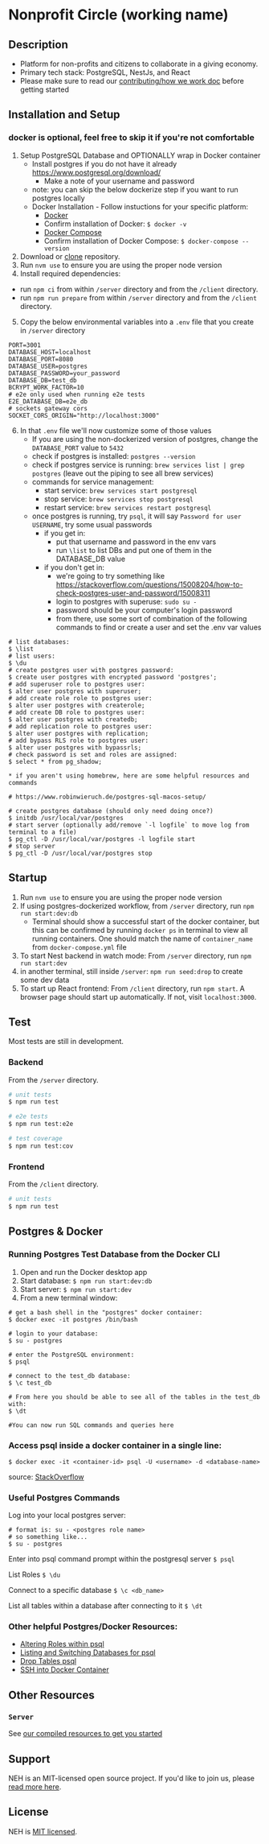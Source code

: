 # Nonprofit Circle (working name)

## Description 
- Platform for non-profits and citizens to collaborate in a giving economy.
- Primary tech stack: PostgreSQL, NestJs, and React
- Please make sure to read our [contributing/how we work doc](https://github.com/Nonprofit-Exchange-Hub/web-app/blob/main/CONTRIBUTING.md) before getting started

## Installation and Setup

### docker is optional, feel free to skip it if you're not comfortable

1. Setup PostgreSQL Database and OPTIONALLY wrap in Docker container
    * Install postgres if you do not have it already https://www.postgresql.org/download/
        * Make a note of your username and password
    * note: you can skip the below dockerize step if you want to run postgres locally
    * Docker Installation - Follow instuctions for your specific platform:
        * [Docker](https://docs.docker.com/get-docker/)
        * Confirm installation of Docker: `$ docker -v`
        * [Docker Compose](https://docs.docker.com/compose/install/)
        * Confirm installation of Docker Compose: `$ docker-compose --version`
2. Download or [clone](https://docs.github.com/en/github/creating-cloning-and-archiving-repositories/cloning-a-repository-from-github/cloning-a-repository) repository.
3. Run `nvm use` to ensure you are using the proper node version
4. Install required dependencies:
  -  run `npm ci` from within `/server` directory and from the `/client` directory.
  - run `npm run prepare` from within `/server` directory and from the `/client` directory.
5. Copy the below environmental variables into a `.env` file that you create in `/server` directory
```
PORT=3001
DATABASE_HOST=localhost
DATABASE_PORT=8080
DATABASE_USER=postgres
DATABASE_PASSWORD=your_password
DATABASE_DB=test_db
BCRYPT_WORK_FACTOR=10   
# e2e only used when running e2e tests
E2E_DATABASE_DB=e2e_db
# sockets gateway cors
SOCKET_CORS_ORIGIN="http://localhost:3000"
```
6. In that `.env` file we'll now customize some of those values
    * If you are using the non-dockerized version of postgres, change the `DATABASE_PORT` value to `5432`
    * check if postgres is installed: `postgres --version`
    * check if postgres service is running: `brew services list | grep postgres` (leave out the piping to see all brew services)
    * commands for service management:
        * start service: `brew services start postgresql`
        * stop service: `brew services stop postgresql`
        * restart service: `brew services restart postgresql`
    * once postgres is running, try `psql`, it will say `Password for user USERNAME`, try some usual passwords
        * if you get in:
            * put that username and password in the env vars
            * run `\list` to list DBs and put one of them in the DATABASE_DB value
        * if you don't get in:
            * we're going to try something like https://stackoverflow.com/questions/15008204/how-to-check-postgres-user-and-password/15008311
            * login to postgres with superuse: `sudo su -`
            * password should be your computer's login password
            * from there, use some sort of combination of the following commands to find or create a user and set the .env var values
```
# list databases:
$ \list
# list users:
$ \du
# create postgres user with postgres password:
$ create user postgres with encrypted password 'postgres';
# add superuser role to postgres user:
$ alter user postgres with superuser;
# add create role role to postgres user:
$ alter user postgres with createrole;
# add create DB role to postgres user:
$ alter user postgres with createdb;
# add replication role to postgres user:
$ alter user postgres with replication;
# add bypass RLS role to postgres user:
$ alter user postgres with bypassrls;
# check password is set and roles are assigned:
$ select * from pg_shadow;
```

    * if you aren't using homebrew, here are some helpful resources and commands
```
# https://www.robinwieruch.de/postgres-sql-macos-setup/

# create postgres database (should only need doing once?)
$ initdb /usr/local/var/postgres
# start server (optionally add/remove `-l logfile` to move log from terminal to a file)
$ pg_ctl -D /usr/local/var/postgres -l logfile start
# stop server
$ pg_ctl -D /usr/local/var/postgres stop
```

## Startup

1. Run `nvm use` to ensure you are using the proper node version
2. If using postgres-dockerized workflow, from `/server` directory, run `npm run start:dev:db`
    * Terminal should show a successful start of the docker container, but this can be confirmed by running `docker ps` in terminal to view all running containers. One should match the name of `container_name` from `docker-compose.yml` file
3. To start Nest backend in watch mode: From `/server` directory, run `npm run start:dev`
4. in another terminal, still inside `/server`: `npm run seed:drop` to create some dev data
5. To start up React frontend: From `/client` directory, run `npm start`. A browser page should start up automatically. If not, visit `localhost:3000`.

## Test
Most tests are still in development.
### Backend
From the `/server` directory.
```bash
# unit tests
$ npm run test

# e2e tests
$ npm run test:e2e

# test coverage
$ npm run test:cov
```
### Frontend
From the `/client` directory.
```bash
# unit tests
$ npm run test
```

## Postgres & Docker
### Running Postgres Test Database from the Docker CLI
1. Open and run the Docker desktop app
2. Start database: `$ npm run start:dev:db `
3. Start server: `$ npm run start:dev`
4. From a new terminal window:
```
# get a bash shell in the "postgres" docker container:
$ docker exec -it postgres /bin/bash

# login to your database:
$ su - postgres

# enter the PostgreSQL environment:
$ psql

# connect to the test_db database:
$ \c test_db

# From here you should be able to see all of the tables in the test_db with:
$ \dt

#You can now run SQL commands and queries here
```

### Access psql inside a docker container in a single line: 
`$ docker exec -it <container-id> psql -U <username> -d <database-name>`

source: [StackOverflow](https://stackoverflow.com/questions/53974488/how-to-delete-and-recreate-a-postgres-database-using-a-single-docker-command)

### Useful Postgres Commands
Log into your local postgres server:
```
# format is: su - <postgres role name>
# so something like...
$ su - postgres
```

Enter into psql command prompt within the postgresql server
`$ psql`

List Roles
`$ \du`

Connect to a specific database 
`$ \c <db_name>`

List all tables within a database after connecting to it
`$ \dt`


### Other helpful Postgres/Docker Resources:
- [Altering Roles within psql](https://www.postgresql.org/docs/9.1/sql-alterrole.html)
- [Listing and Switching Databases for psql](https://www.liquidweb.com/kb/listing-switching-databases-postgresql/)
- [Drop Tables psql](https://www.geeksforgeeks.org/postgresql-drop-table/#:~:text=PostgreSQL%20has%20a%20DROP%20TABLE,table%20permanently%20from%20the%20database)
- [SSH into Docker Container](https://phase2.github.io/devtools/common-tasks/ssh-into-a-container/)

## Other Resources
### `Server`
See [our compiled resources to get you started](server/docs/RESOURCES.md)

## Support

NEH is an MIT-licensed open source project. If you'd like to join us, please [read more here](https://www.democracylab.org/projects/486).

## License

NEH is [MIT licensed](LICENSE).

